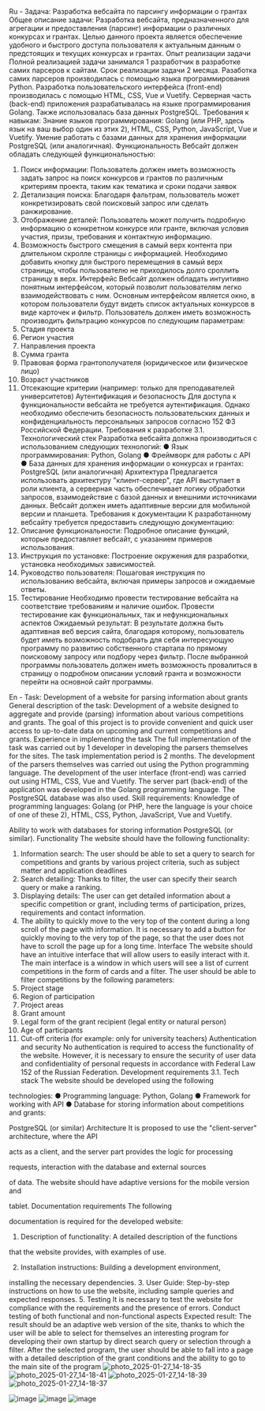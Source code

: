 Ru - Задача: Разработка вебсайта по парсингу информации о грантах
Общее описание задачи:
Разработка вебсайта, предназначенного для агрегации и предоставления 
(парсинг) информации о различных конкурсах и грантах. Целью данного 
проекта является обеспечение удобного и быстрого доступа пользователя к 
актуальным данным о предстоящих и текущих конкурсах и грантах.
Опыт реализации задачи
Полной реализацией задачи занимался 1 разработчик в разработке самих парсеров к сайтам. Срок реализации задачи 2 
месяца. Разаботка самих парсеров производилась с помощью языка 
программирования Python. Разработка пользовательского интерфейса 
(front-end) производилась с помощью HTML, CSS, Vue и Vuetify. Серверная 
часть (back-end) приложения разрабатывалась на языке программирования 
Golang. Также использовалась база данных PostgreSQL.
Требования к навыкам:
Знание языков программирования: Golang (или PHP, здесь язык на ваш 
выбор один из этих 2), HTML, CSS, Python, JavaScript, Vue и Vuetify. 
Умение работать с базами данных для хранения информации PostgreSQL 
(или аналогичная).
Функциональность
Вебсайт должен обладать следующей функциональностью:
1. Поиск информации: Пользователь должен иметь возможность задать 
запрос на поиск конкурсов и грантов по различным критериям проекта, 
таким как тематика и сроки подачи заявок
2. Детализация поиска: Благодаря фальтрам, пользователь может 
конкретизировать свой поисковый запрос или сделать ранжирование.
3. Отображение деталей: Пользователь может получить подробную 
информацию о конкретном конкурсе или гранте, включая условия участия, 
призы, требования и контактную информацию.
4. Возможность быстрого смещения в самый верх контента при длительном 
скролле страницы с информацией. Необходимо добавить кнопку для 
быстрого перемещения в самый верх страницы, чтобы пользователю не 
приходилось долго сроллить страницу в верх.
Интерфейс
Вебсайт должен обладать интуитивно понятным интерфейсом, который 
позволит пользователям легко взаимодействовать с ним. Основным 
интерфейсом является окно, в котором пользователи будут видеть список 
актуальных конкурсов в виде карточек и фильтр.
Пользователь должен иметь возможность производить фильтрацию 
конкурсов по следующим параметрам:
1. Стадия проекта
2. Регион участия
3. Направления проекта
4. Сумма гранта
5. Правовая форма грантополучателя (юридическое или физическое 
лицо)
6. Возраст участников
7. Отсекающие критерии (например: только для преподавателей 
университетов)
Аутентификация и безопасность
Для доступа к функциональности вебсайта не требуется аутентификация. 
Однако необходимо обеспечить безопасность пользовательских данных и 
конфиденциальность персональных запросов согласно 152 ФЗ Российской 
Федерации.
Требования к разработке
3.1. Технологический стек
Разработка вебсайта должна производиться с использованием следующих 
технологий:
● Язык программирования: Python, Golang
● Фреймворк для работы с API
● База данных для хранения информации о конкурсах и грантах: 
PostgreSQL (или аналогичная)
Архитектура
Предлагается использовать архитектуру "клиент-сервер", где API 
выступает в роли клиента, а серверная часть обеспечивает логику обработки 
запросов, взаимодействие с базой данных и внешними источниками 
данных.
Вебсайт должен иметь адаптивные версии для мобильной версии и 
планшета.
Требования к документации
К разработанному вебсайту требуется предоставить следующую 
документацию:
1. Описание функциональности: Подробное описание функций, 
которые предоставляет вебсайт, с указанием примеров использования.
2. Инструкция по установке: Построение окружения для разработки, 
установка необходимых зависимостей.
3. Руководство пользователя: Пошаговая инструкция по использованию 
вебсайта, включая примеры запросов и ожидаемые ответы.
5. Тестирование
Необходимо провести тестирование вебсайта на соответствие требованиям 
и наличие ошибок. Провести тестирование как функциональных, так и 
нефункциональных аспектов
Ожидаемый результат:
В результате должна быть адаптивная веб версия сайта, благодаря 
которому, пользователь будет иметь возможность подобрать для себя 
интересующую программу по развитию собственного стартапа по прямому 
поисковому запросу или подбору через фильтр. После выбранной 
программы пользователь должен иметь возможность провалиться в 
страницу о подробном описании условий гранта и возможности перейти на 
основной сайт программы.


En - Task: Development of a website for parsing information about grants
General description of the task:
Development of a website designed to aggregate and provide
(parsing) information about various competitions and grants. The goal of this
project is to provide convenient and quick user access to
up-to-date data on upcoming and current competitions and grants.
Experience in implementing the task
The full implementation of the task was carried out by 1 developer in developing the parsers themselves for the sites. The task implementation period is 2
months. The development of the parsers themselves was carried out using the Python programming language. The development of the user interface
(front-end) was carried out using HTML, CSS, Vue and Vuetify. The server
part (back-end) of the application was developed in the Golang programming language. The PostgreSQL database was also used. Skill requirements:
Knowledge of programming languages: Golang (or PHP, here the language is your choice of one of these 2), HTML, CSS, Python, JavaScript, Vue and Vuetify.

Ability to work with databases for storing information PostgreSQL
(or similar).
Functionality
The website should have the following functionality:
1. Information search: The user should be able to set a
query to search for competitions and grants by various project criteria,
such as subject matter and application deadlines
2. Search detailing: Thanks to filter, the user can
specify their search query or make a ranking.
3. Displaying details: The user can get detailed
information about a specific competition or grant, including terms of participation,
prizes, requirements and contact information.
4. The ability to quickly move to the very top of the content during a long
scroll of the page with information. It is necessary to add a button for
quickly moving to the very top of the page, so that the user does not have to
scroll the page up for a long time.
Interface
The website should have an intuitive interface that will allow users to easily interact with it. The main
interface is a window in which users will see a list of
current competitions in the form of cards and a filter.
The user should be able to filter
competitions by the following parameters:
1. Project stage
2. Region of participation
3. Project areas
4. Grant amount
5. Legal form of the grant recipient (legal entity or
natural person)
6. Age of participants
7. Cut-off criteria (for example: only for
university teachers)
Authentication and security
No authentication is required to access the functionality of the website.
However, it is necessary to ensure the security of user data and
confidentiality of personal requests in accordance with Federal Law 152 of the Russian
Federation.
Development requirements
3.1. Tech stack
The website should be developed using the following

technologies:
● Programming language: Python, Golang
● Framework for working with API
● Database for storing information about competitions and grants:

PostgreSQL (or similar)
Architecture
It is proposed to use the "client-server" architecture, where the API

acts as a client, and the server part provides the logic for processing

requests, interaction with the database and external sources

of data.
The website should have adaptive versions for the mobile version and

tablet.
Documentation requirements
The following

documentation is required for the developed website:

1. Description of functionality: A detailed description of the functions

that the website provides, with examples of use.

2. Installation instructions: Building a development environment,

installing the necessary dependencies.
3. User Guide: Step-by-step instructions on how to use the
website, including sample queries and expected responses.
5. Testing
It is necessary to test the website for compliance with the requirements
and the presence of errors. Conduct testing of both functional and
non-functional aspects
Expected result:
The result should be an adaptive web version of the site, thanks to
which the user will be able to select for themselves
an interesting program for developing their own startup by direct
search query or selection through a filter. After the selected
program, the user should be able to fall into
a page with a detailed description of the grant conditions and the ability to go to
the main site of the program
![photo_2025-01-27_14-18-35](https://github.com/user-attachments/assets/58713981-a9de-40e0-a4e5-eafc662040ec)
![photo_2025-01-27_14-18-41](https://github.com/user-attachments/assets/051ea09d-1ae7-4f40-abe3-3476160b3043)
![photo_2025-01-27_14-18-39](https://github.com/user-attachments/assets/e451cc0a-f66f-4802-8a55-fe9f8cc0959a)
![photo_2025-01-27_14-18-37](https://github.com/user-attachments/assets/db695761-91f6-40a8-80bd-ecc0c1a38dd1)

![image](https://github.com/user-attachments/assets/5a0529a0-e96f-4937-8824-7ae737723a61)
![image](https://github.com/user-attachments/assets/a7768fca-5b82-41e1-86ad-fc99bb263f05)
![image](https://github.com/user-attachments/assets/33d15182-74d2-463e-844c-2768ed5b9397)
